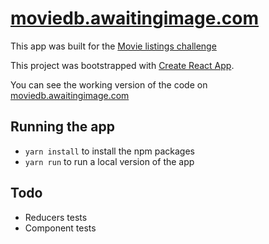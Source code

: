 # [moviedb.awaitingimage.com](https://moviedb.awaitingimage.com)

This app was built for the [Movie listings challenge](https://github.com/zone/frontend/blob/master/challenges/movie-listings.md)

This project was bootstrapped with [Create React App](https://github.com/facebook/create-react-app).

You can see the working version of the code on [moviedb.awaitingimage.com](https://moviedb.awaitingimage.com)

## Running the app

- `yarn install` to install the npm packages
- `yarn run` to run a local version of the app

## Todo

- Reducers tests
- Component tests
